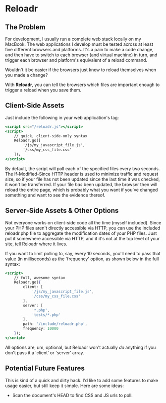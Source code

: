 # Reloadr

## The Problem

For development, I usually run a complete web stack locally on my MacBook. The web applications I develop must be tested across at least five different browsers and platforms. It's a pain to make a code change, and then have to switch to each browser (and virtual machine) in turn, and trigger each browser and platform's equivalent of a reload command.

Wouldn't it be easier if the browsers just knew to reload themselves when you made a change?

With **Reloadr**, you can tell the browsers which files are important enough to trigger a reload when you save them.

## Client-Side Assets

Just include the following in your web application's <HEAD> tag:
```jsx	
<script src="/reloadr.js"></script>
<script>
	// quick, client-side-only syntax
	Reloadr.go([
		'/js/my_javascript_file.js',
		'/css/my_css_file.css'
	]);
</script>
```
	
By default, the script will poll each of the specified files every two seconds. The If-Modified-Since HTTP header is used to minimize traffic and request size, so if your file has not been updated since the last time it was checked, it won't be transferred. If your file *has* been updated, the browser then will reload the entire page, which is probably what you want if you've changed something and want to see the evidence thereof.

## Server-Side Assets & Other Options

Not everyone works on client-side code all the time (myself included). Since your PHP files aren't directly accessible via HTTP, you can use the included reloadr.php file to aggregate the modification dates of your PHP files. Just put it somewhere accessible via HTTP, and if it's not at the top level of your site, tell Reloadr where it lives.

If you want to limit polling to, say, every 10 seconds, you'll need to pass that value (in milliseconds) as the 'frequency' option, as shown below in the full syntax:
```jsx
<script>
	// full, awesome syntax
	Reloadr.go({
		client: [
			'/js/my_javascript_file.js',
			'/css/my_css_file.css'
		],
		server: [
			'*.php',
			'tests/*.php'
		],
		path: '/include/reloadr.php',
		frequency: 10000
	});
</script>
```	
All options are, um, optional, but Reloadr won't actually *do* anything if you don't pass it a 'client' or 'server' array.

## Potential Future Features

This is kind of a quick and dirty hack. I'd like to add some features to make usage easier, but still keep it simple. Here are some ideas:

- Scan the document's HEAD to find CSS and JS urls to poll.

